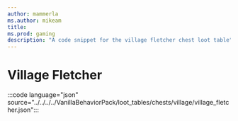 ```yaml
---
author: mammerla
ms.author: mikeam
title: 
ms.prod: gaming
description: "A code snippet for the village fletcher chest loot table"
---
```


# Village Fletcher

:::code language="json" source="../../../../VanillaBehaviorPack/loot_tables/chests/village/village_fletcher.json":::

